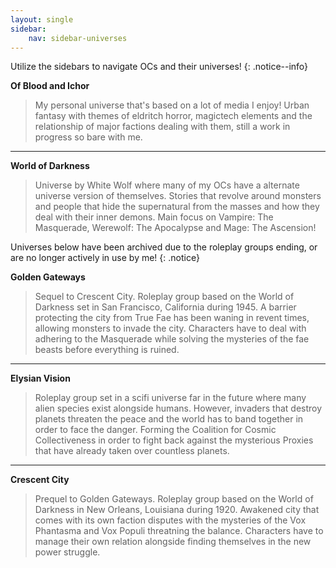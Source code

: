 ```yaml
---
layout: single
sidebar:
    nav: sidebar-universes
---
```


Utilize the sidebars to navigate OCs and their universes!
{: .notice--info}

**Of Blood and Ichor**
> My personal universe that's based on a lot of media I enjoy! Urban fantasy with themes of eldritch horror, magictech elements and the relationship of major factions dealing with them, still a work in progress so bare with me.

***

**World of Darkness**
> Universe by White Wolf where many of my OCs have a alternate universe version of themselves. Stories that revolve around monsters and people that hide the supernatural from the masses and how they deal with their inner demons. Main focus on Vampire: The Masquerade, Werewolf: The Apocalypse and Mage: The Ascension!

Universes below have been archived due to the roleplay groups ending, or are no longer actively in use by me!
{: .notice}

**Golden Gateways**
> Sequel to Crescent City. Roleplay group based on the World of Darkness set in San Francisco, California during 1945. A barrier protecting the city from True Fae has been waning in revent times, allowing monsters to invade the city. Characters have to deal with adhering to the Masquerade while solving the mysteries of the fae beasts before everything is ruined.

***

**Elysian Vision**
> Roleplay group set in a scifi universe far in the future where many alien species exist alongside humans. However, invaders that destroy planets threaten the peace and the world has to band together in order to face the danger. Forming the Coalition for Cosmic Collectiveness in order to fight back against the mysterious Proxies that have already taken over countless planets.

***

**Crescent City**
> Prequel to Golden Gateways. Roleplay group based on the World of Darkness in New Orleans, Louisiana during 1920. Awakened city that comes with its own faction disputes with the mysteries of the Vox Phantasma and Vox Populi threatning the balance. Characters have to manage their own relation alongside finding themselves in the new power struggle.
